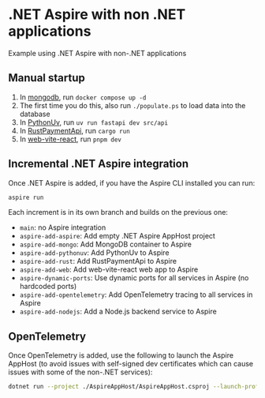 # .NET Aspire with non .NET applications

Example using .NET Aspire with non-.NET applications

## Manual startup

1. In [mongodb](./mongodb/), run `docker compose up -d`
2. The first time you do this, also run `./populate.ps` to load data into the database
3. In [PythonUv](./PythonUv/), run `uv run fastapi dev src/api`
4. In [RustPaymentApi](./RustPaymentApi/), run `cargo run`
5. In [web-vite-react](./web-vite-react/), run `pnpm dev`

## Incremental .NET Aspire integration

Once .NET Aspire is added, if you have the Aspire CLI installed you can run:

```bash
aspire run
```

Each increment is in its own branch and builds on the previous one:

- `main`: no Aspire integration
- `aspire-add-aspire`: Add empty .NET Aspire AppHost project
- `aspire-add-mongo`: Add MongoDB container to Aspire
- `aspire-add-pythonuv`: Add PythonUv to Aspire
- `aspire-add-rust`: Add RustPaymentApi to Aspire
- `aspire-add-web`: Add web-vite-react web app to Aspire
- `aspire-dynamic-ports`: Use dynamic ports for all services in Aspire (no hardcoded ports)
- `aspire-add-opentelemetry`: Add OpenTelemetry tracing to all services in Aspire
- `aspire-add-nodejs`: Add a Node.js backend service to Aspire

## OpenTelemetry

Once OpenTelemetry is added, use the following to launch the Aspire AppHost (to avoid issues with self-signed dev certificates which can cause issues with some of the non-.NET services):

```bash
dotnet run --project ./AspireAppHost/AspireAppHost.csproj --launch-profile http
```
